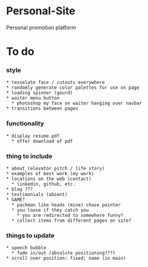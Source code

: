 # Personal-Site
Personal promotion platform 

# To do

  ### style
    * tesselate face / cutouts everywhere
    * randomly generate color palettes for use on page
    * loading spinner (gourd)
    * waiter menu button
      * photoshop my face on waiter hanging over navbar
    * transitions between pages
    
  ### functionality
    * display resume pdf
      * offer download of pdf

  ### thing to include
    * about (elevator pitch / life story)
    * examples of best work (my work)
    * locations on the web (contact)
      * linkedin, github, etc.
    * blog ???
    * testimonials (absent)
    * GAME?
      * packman like heads (mine) chase pointer
      * you loose if they catch you 
        * you are redirected to somewhere funny?
      * collect items from different pages on site?

  ### things to update
    * speech bubble
      * fade in/out (absolute positioning???)
    * scroll over position: fixed; name (in main)
